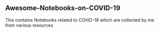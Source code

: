 ## Awesome-Notebooks-on-COVID-19
This contains Notebooks related to COVID-19 which are collected by me from various resources
